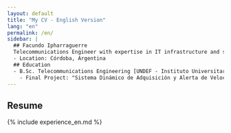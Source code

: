 ```yaml
---
layout: default
title: "My CV - English Version"
lang: "en"
permalink: /en/
sidebar: |
  ## Facundo Ipharraguerre
  Telecommunications Engineer with expertise in IT infrastructure and software development. 15+ years in Linux, Windows Server, cloud, networking, and automation. Skilled in security, agile methodologies, and virtualization. Experience working under an ISO 9001 quality management system. Fluent in Spanish (native) and conversational English.
  - Location: Córdoba, Argentina
  ## Education
  - B.Sc. Telecommunications Engineering [UNDEF - Instituto Universitario Aeronáutico (Córdoba, Argentina)]
    - Final Project: "Sistema Dinámico de Adquisición y Alerta de Velocidad para la Concientización de Conductores Vehiculares" (Dynamic Speed Acquisition and Alert System for Driver Awareness).
---
```


## Resume
{% include experience_en.md %}
